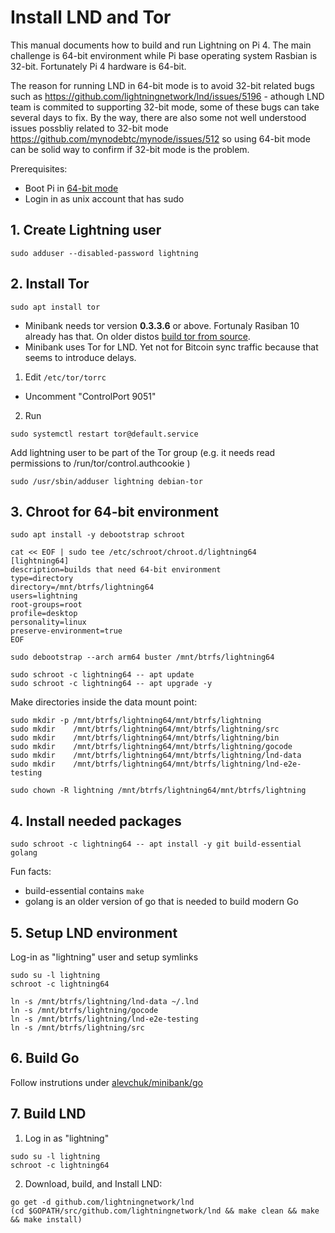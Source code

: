 # Install LND and Tor

This manual documents how to build and run Lightning on Pi 4. The main challenge is 64-bit environment while Pi base operating system Rasbian is 32-bit. Fortunately Pi 4 hardware is 64-bit.

The reason for running LND in 64-bit mode is to avoid 32-bit related bugs such as https://github.com/lightningnetwork/lnd/issues/5196 - athough LND team is commited to supporting 32-bit mode, some of these bugs can take several days to fix. By the way, there are also some not well understood issues possbliy related to 32-bit mode https://github.com/mynodebtc/mynode/issues/512 so using 64-bit mode can be solid way to confirm if 32-bit mode is the problem.

Prerequisites:
 * Boot Pi in [64-bit mode](https://medium.com/for-linux-users/how-to-make-your-raspberry-pi-4-faster-with-a-64-bit-kernel-77028c47d653) 
 * Login in as unix account that has sudo

## 1. Create Lightning user

```
sudo adduser --disabled-password lightning
```

## 2. Install Tor

```
sudo apt install tor
```

 * Minibank needs tor version **0.3.3.6** or above. Fortunaly Rasiban 10 already has that. On older distos [build tor from source](https://github.com/alevchuk/minibank/tree/first/tor#build-from-source). 
 * Minibank uses Tor for LND. Yet not for Bitcoin sync traffic because that seems to introduce delays.

1. Edit `/etc/tor/torrc` 
* Uncomment "ControlPort 9051"
2. Run 
```
sudo systemctl restart tor@default.service
```

Add lightning user to be part of the Tor group (e.g. it needs read permissions to /run/tor/control.authcookie )
```
sudo /usr/sbin/adduser lightning debian-tor
```


## 3. Chroot for 64-bit environment

```
sudo apt install -y debootstrap schroot

cat << EOF | sudo tee /etc/schroot/chroot.d/lightning64
[lightning64]
description=builds that need 64-bit environment
type=directory
directory=/mnt/btrfs/lightning64
users=lightning
root-groups=root
profile=desktop
personality=linux
preserve-environment=true
EOF

sudo debootstrap --arch arm64 buster /mnt/btrfs/lightning64

sudo schroot -c lightning64 -- apt update
sudo schroot -c lightning64 -- apt upgrade -y
```

Make directories inside the data mount point:
```
sudo mkdir -p /mnt/btrfs/lightning64/mnt/btrfs/lightning
sudo mkdir    /mnt/btrfs/lightning64/mnt/btrfs/lightning/src
sudo mkdir    /mnt/btrfs/lightning64/mnt/btrfs/lightning/bin
sudo mkdir    /mnt/btrfs/lightning64/mnt/btrfs/lightning/gocode
sudo mkdir    /mnt/btrfs/lightning64/mnt/btrfs/lightning/lnd-data
sudo mkdir    /mnt/btrfs/lightning64/mnt/btrfs/lightning/lnd-e2e-testing

sudo chown -R lightning /mnt/btrfs/lightning64/mnt/btrfs/lightning
```



## 4. Install needed packages

```
sudo schroot -c lightning64 -- apt install -y git build-essential golang

```

Fun facts:
* build-essential contains `make`
* golang is an older version of go that is needed to build modern Go


## 5. Setup LND environment

Log-in as "lightning" user and setup symlinks

```
sudo su -l lightning
schroot -c lightning64

ln -s /mnt/btrfs/lightning/lnd-data ~/.lnd
ln -s /mnt/btrfs/lightning/gocode
ln -s /mnt/btrfs/lightning/lnd-e2e-testing
ln -s /mnt/btrfs/lightning/src
```

## 6. Build Go
Follow instrutions under [alevchuk/minibank/go](https://github.com/alevchuk/minibank/blob/first/go/)


## 7. Build LND

1. Log in as "lightning"
```
sudo su -l lightning
schroot -c lightning64
```

2. Download, build, and Install LND:
```
go get -d github.com/lightningnetwork/lnd
(cd $GOPATH/src/github.com/lightningnetwork/lnd && make clean && make && make install)
```
